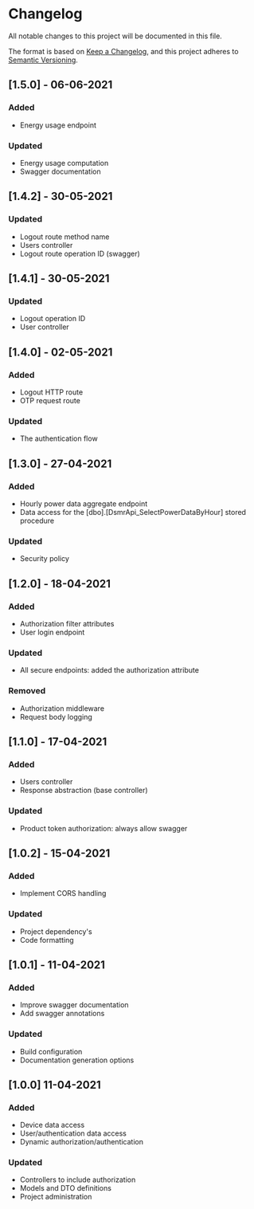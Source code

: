 # Changelog
All notable changes to this project will be documented in this file.

The format is based on [Keep a Changelog](https://keepachangelog.com/en/1.0.0/),
and this project adheres to [Semantic Versioning](https://semver.org/spec/v2.0.0.html).

## [1.5.0] - 06-06-2021
### Added
- Energy usage endpoint

### Updated
- Energy usage computation
- Swagger documentation

## [1.4.2] - 30-05-2021
### Updated
- Logout route method name
- Users controller
- Logout route operation ID (swagger)

## [1.4.1] - 30-05-2021
### Updated
- Logout operation ID
- User controller

## [1.4.0] - 02-05-2021
### Added
- Logout HTTP route
- OTP request route

### Updated
- The authentication flow

## [1.3.0] - 27-04-2021
### Added
- Hourly power data aggregate endpoint
- Data access for the [dbo].[DsmrApi_SelectPowerDataByHour] stored procedure

### Updated
- Security policy

## [1.2.0] - 18-04-2021
### Added
- Authorization filter attributes
- User login endpoint

### Updated
- All secure endpoints: added the authorization attribute

### Removed
- Authorization middleware
- Request body logging

## [1.1.0] - 17-04-2021
### Added
- Users controller
- Response abstraction (base controller)

### Updated
- Product token authorization: always allow swagger

## [1.0.2] - 15-04-2021
### Added
- Implement CORS handling

### Updated
- Project dependency's
- Code formatting

## [1.0.1] - 11-04-2021
### Added
- Improve swagger documentation
- Add swagger annotations

### Updated
- Build configuration
- Documentation generation options

## [1.0.0] 11-04-2021
### Added
- Device data access
- User/authentication data access
- Dynamic authorization/authentication

### Updated
- Controllers to include authorization
- Models and DTO definitions
- Project administration

